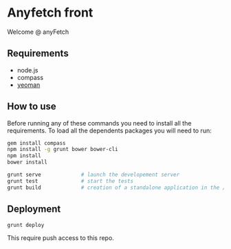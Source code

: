 Anyfetch front
==============

Welcome @ anyFetch

## Requirements

* node.js
* compass
* [yeoman](http://yeoman.io/)


## How to use

Before running any of these commands you need to install all the requirements. To load all the dependents packages you will need to run:
```sh
gem install compass
npm install -g grunt bower bower-cli
npm install
bower install
```

```sh
grunt serve				# launch the developement server
grunt test				# start the tests
grunt build				# creation of a standalone application in the /build directory
```

## Deployment
 
 ```sh
 grunt deploy
 ```
 
 This require push access to this repo.
